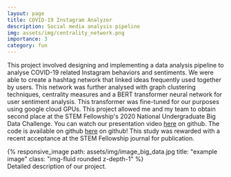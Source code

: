 ```yaml
---
layout: page
title: COVID-19 Instagram Analyzer
description: Social media analysis pipeline
img: assets/img/centrality_network.png
importance: 3
category: fun
---
```


This project involved designing and implementing a data analysis pipeline to analyse COVID-19 related Instagram behaviors and sentiments. We were able to create a hashtag network that linked ideas frequently used together by users. This network was further analysed with graph clustering techniques, centrality measures and a BERT transformer neural network for user sentiment analysis. This transformer was fine-tuned for our purposes using google cloud GPUs. This project allowed me and my team to obtain second place at the STEM Fellowship's 2020 National Undergraduate Big Data Challenge. You can watch our presentation video <a href="https://www.youtube.com/watch?v=99EGW25IigQ">here</a> on github. The code is available on github <a href="https://github.com/brenda-shen/2020-Big-Data-Challenge">here</a> on github! This study was rewarded with a recent acceptance at the STEM Fellowship journal for publication.

<div class="row text-center">
    <div class="col-sm mt-3 mt-md-0">
        {% responsive_image path: assets/img/image_big_data.jpg title: "example image" class: "img-fluid rounded z-depth-1" %}
    </div>
</div>
<div class="caption">
    Detailed description of our project.
</div>


